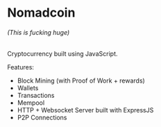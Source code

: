 # Nomadcoin

###### (This is fucking huge)

Cryptocurrency built using JavaScript.

Features:

* Block Mining (with Proof of Work + rewards)
* Wallets
* Transactions
* Mempool
* HTTP + Websocket Server built with ExpressJS
* P2P Connections
